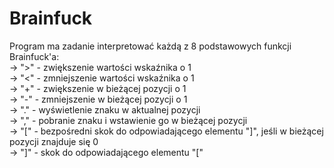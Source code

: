 # Brainfuck
Program ma zadanie interpretować każdą z 8 podstawowych funkcji Brainfuck'a:<br>
  -> ">" - zwiększenie wartości wskaźnika o 1<br>
  -> "<" - zmniejszenie wartości wskaźnika o 1<br>
  -> "+" - zwiększenie w bieżącej pozycji o 1<br>
  -> "-" - zmniejszenie w bieżącej pozycji o 1<br>
  -> "." - wyświetlenie znaku w aktualnej pozycji<br>
  -> "," - pobranie znaku i wstawienie go w bieżącej pozycji<br>
  -> "[" - bezpośredni skok do odpowiadającego elementu "]", jeśli w bieżącej pozycji znajduje się 0<br>
  -> "]" - skok do odpowiadającego elementu "["<br>

